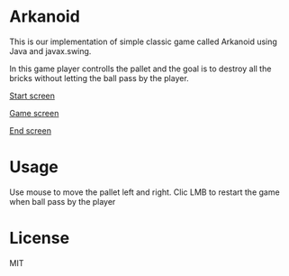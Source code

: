 # Arkanoid

This is our implementation of simple classic game called Arkanoid using Java and javax.swing. 

In this game player controlls the pallet and the goal is to destroy all the bricks without letting the ball pass by the player.

[Start screen](https://github.com/aleksanderbies/Arkanoid/tree/master/images/screenshots/start.png?raw=true)

[Game screen](https://github.com/aleksanderbies/Arkanoid/tree/master/images/screenshots/game.png?raw=true)

[End screen](https://github.com/aleksanderbies/Arkanoid/tree/master/images/screenshots/end.png?raw=true)

# Usage
    
Use mouse to move the pallet left and right.
Clic LMB to restart the game when ball pass by the player

# License
MIT
